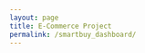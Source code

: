 ```yaml
---
layout: page
title: E-Commerce Project
permalink: /smartbuy_dashboard/
---
```


<object data="https://hugolargo.github.io/smartbuy_dashboard_static.pdf" type="application/pdf" width="1300px" height="11012px">
    <embed src="https://hugolargo.github.io/smartbuy_dashboard_static.pdf">
    </embed>
</object>
